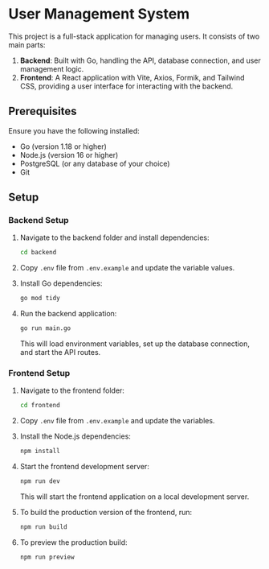 # User Management System

This project is a full-stack application for managing users. It consists of two main parts:
1. **Backend**: Built with Go, handling the API, database connection, and user management logic.
2. **Frontend**: A React application with Vite, Axios, Formik, and Tailwind CSS, providing a user interface for interacting with the backend.

## Prerequisites

Ensure you have the following installed:

- Go (version 1.18 or higher)
- Node.js (version 16 or higher)
- PostgreSQL (or any database of your choice)
- Git

## Setup

### Backend Setup

1. Navigate to the backend folder and install dependencies:

    ```bash
    cd backend
    ```

2. Copy `.env` file from `.env.example` and update the variable values.

3. Install Go dependencies:

    ```bash
    go mod tidy
    ```

4. Run the backend application:

    ```bash
    go run main.go
    ```

    This will load environment variables, set up the database connection, and start the API routes.

### Frontend Setup

1. Navigate to the frontend folder:

    ```bash
    cd frontend
    ```

2. Copy `.env` file from `.env.example` and update the variables.

3. Install the Node.js dependencies:

    ```bash
    npm install
    ```

4. Start the frontend development server:

    ```bash
    npm run dev
    ```

    This will start the frontend application on a local development server.

5. To build the production version of the frontend, run:

    ```bash
    npm run build
    ```

5. To preview the production build:

    ```bash
    npm run preview
    ```
